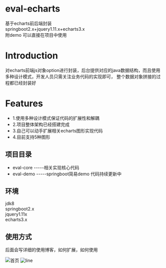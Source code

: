 # eval-echarts
基于echarts前后端封装 <br>
springboot2.x+jquery1.11.x+echarts3.x<br>
附demo 可以直接在项目中使用

Introduction
====

对echarts前端js对象option进行封装，后台提供对应的java数据结构，而且使用多种设计模式，开发人员只需关注业务代码的实现即可，
整个数据对象拼接的过程都已经封装好

Features
====
* 1.使用多种设计模式保证代码的扩展性和解耦
* 2.项目整体架构已经搭建完成
* 3.自己可以动手扩展相关echarts图形实现代码
* 4.目前支持5种图形


项目目录
----
* eval-core -----相关实现核心代码
* eval-demo   -----springboot简易demo 代码持续更新中

环境
----
jdk8 <br>
springboot2.x <br>
jquery1.11x <br>
echarts3.x

使用方式
----
后面会写详细的使用博客，如何扩展，如何使用

![首页](https://github.com/huajiexiewenfeng/eval-echarts/blob/master/img/index.png)
![line](https://github.com/huajiexiewenfeng/eval-echarts/blob/master/img/echarts-line.png)

